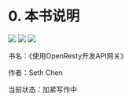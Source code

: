 # 0. 本书说明

[![](https://img.shields.io/badge/%E7%94%B5%E5%AD%90%E4%B9%A6-%E7%82%B9%E5%87%BB%E6%9F%A5%E7%9C%8B-brightgreen)](https://docs.iunote.com/) [![](https://img.shields.io/badge/Github-eipes%20%2F%20how--to--make--an--api--gateway-brightgreen)](https://github.com/eipes/how-to-make-an-api-gateway) [![](https://img.shields.io/badge/%E4%BD%9C%E8%80%85-Seth%20Cheng-green)](https://www.iunote.com)

书名：《使用OpenResty开发API网关》

作者：Seth Chen

当前状态：加紧写作中
